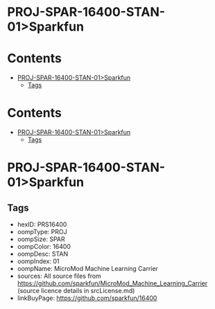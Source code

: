 
PROJ-SPAR-16400-STAN-01>Sparkfun
================================

Contents
========

* [PROJ-SPAR-16400-STAN-01>Sparkfun](#proj-spar-16400-stan-01sparkfun)
	* [Tags](#tags)

Contents
========

* [PROJ-SPAR-16400-STAN-01>Sparkfun](#proj-spar-16400-stan-01sparkfun)
	* [Tags](#tags)

# PROJ-SPAR-16400-STAN-01>Sparkfun

## Tags

- hexID: PRS16400
- oompType: PROJ
- oompSize: SPAR
- oompColor: 16400
- oompDesc: STAN
- oompIndex: 01
- oompName: MicroMod Machine Learning Carrier
- sources: All source files from https://github.com/sparkfun/MicroMod_Machine_Learning_Carrier (source licence details in srcLicense.md)
- linkBuyPage: https://github.com/sparkfun/16400
